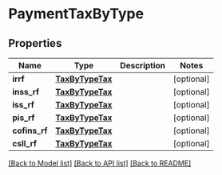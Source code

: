 # PaymentTaxByType

## Properties
Name | Type | Description | Notes
------------ | ------------- | ------------- | -------------
**irrf** | [**TaxByTypeTax**](TaxByTypeTax.md) |  | [optional] 
**inss_rf** | [**TaxByTypeTax**](TaxByTypeTax.md) |  | [optional] 
**iss_rf** | [**TaxByTypeTax**](TaxByTypeTax.md) |  | [optional] 
**pis_rf** | [**TaxByTypeTax**](TaxByTypeTax.md) |  | [optional] 
**cofins_rf** | [**TaxByTypeTax**](TaxByTypeTax.md) |  | [optional] 
**csll_rf** | [**TaxByTypeTax**](TaxByTypeTax.md) |  | [optional] 

[[Back to Model list]](../README.md#documentation-for-models) [[Back to API list]](../README.md#documentation-for-api-endpoints) [[Back to README]](../README.md)


